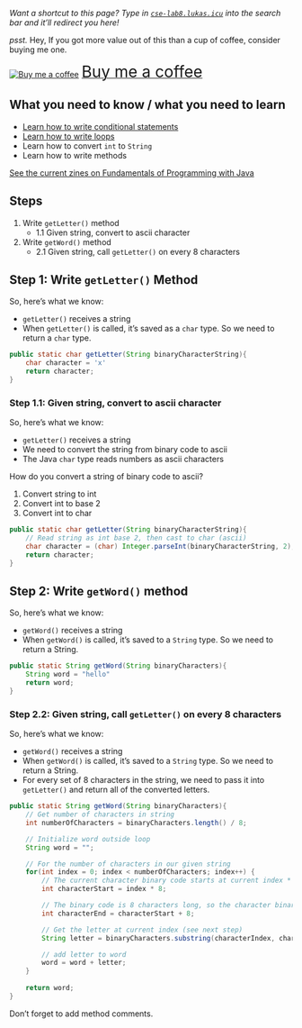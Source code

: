 *Want a shortcut to this page? Type in [`cse-lab8.lukas.icu`](https://cse-lab8.lukas.icu) into the search bar and it’ll redirect you here!*

*psst.* Hey, If you got more value out of this than a cup of coffee, consider buying me one.  

<a class="bmc-button" target="_blank" href="https://www.buymeacoffee.com/lukasmurdock"><img src="https://cdn.buymeacoffee.com/buttons/bmc-new-btn-logo.svg" alt="Buy me a coffee"><span style="margin-left:5px;font-size:28px !important;">Buy me a coffee</span></a>

## What you need to know / what you need to learn
- [Learn how to write conditional statements](https://github.com/LukasMurdock/cse-174/blob/main/zines/conditional-statements.png)
- [Learn how to write loops](https://github.com/LukasMurdock/cse-174/blob/main/zines/loops.png)
- Learn how to convert `int` to `String`
- Learn how to write methods

[See the current zines on Fundamentals of Programming with Java](https://github.com/LukasMurdock/cse-174/blob/main/zines.md)

## Steps
1. Write `getLetter()` method
    - 1.1 Given string, convert to ascii character
2. Write `getWord()` method
    - 2.1 Given string, call `getLetter()` on every 8 characters

## Step 1: Write `getLetter()` Method
So, here’s what we know:
- `getLetter()` receives a string
- When `getLetter()` is called, it’s saved as a `char` type. So we need to return a `char` type.

```java
public static char getLetter(String binaryCharacterString){
    char character = 'x'
    return character;
}
```

### Step 1.1: Given string, convert to ascii character
So, here’s what we know:
- `getLetter()` receives a string
- We need to convert the string from binary code to ascii
- The Java `char` type reads numbers as ascii characters

How do you convert a string of binary code to ascii?
1. Convert string to int
2. Convert int to base 2
3. Convert int to char

```java
public static char getLetter(String binaryCharacterString){
    // Read string as int base 2, then cast to char (ascii)
    char character = (char) Integer.parseInt(binaryCharacterString, 2);
    return character;
}
```

## Step 2: Write `getWord()` method
So, here’s what we know:
- `getWord()` receives a string
- When `getWord()` is called, it’s saved to a `String` type. So we need to return a String.

```java
public static String getWord(String binaryCharacters){
    String word = "hello"
    return word;
}
```

### Step 2.2: Given string, call `getLetter()` on every 8 characters
So, here’s what we know:
- `getWord()` receives a string
- When `getWord()` is called, it’s saved to a `String` type. So we need to return a String.
- For every set of 8 characters in the string, we need to pass it into `getLetter()` and return all of the converted letters.


```java
public static String getWord(String binaryCharacters){
    // Get number of characters in string
    int numberOfCharacters = binaryCharacters.length() / 8;

    // Initialize word outside loop
    String word = "";

    // For the number of characters in our given string
    for(int index = 0; index < numberOfCharacters; index++) {
        // The current character binary code starts at current index * 8
        int characterStart = index * 8;

        // The binary code is 8 characters long, so the character binary code ends characterStart + 8
        int characterEnd = characterStart + 8;

        // Get the letter at current index (see next step)
        String letter = binaryCharacters.substring(characterIndex, characterEnd);

        // add letter to word
        word = word + letter;
    }
    
    return word;
}
```

Don’t forget to add method comments.